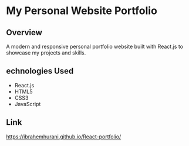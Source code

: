 # My Personal Website Portfolio

## Overview
A modern and responsive personal portfolio website built with React.js to showcase my projects and skills.

## echnologies Used
- React.js
- HTML5
- CSS3
- JavaScript

## Link
https://ibrahemhurani.github.io/React-portfolio/
